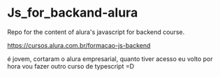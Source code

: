 # Js_for_backand-alura
Repo for the content of alura's javascript for backend course.

https://cursos.alura.com.br/formacao-js-backend

é jovem, cortaram o alura empresarial, quanto tiver acesso eu volto por hora vou fazer outro curso de typescript =D
